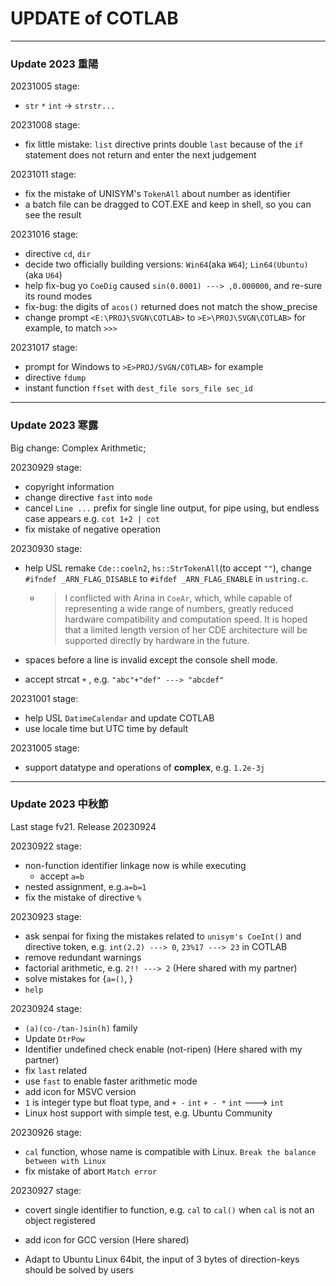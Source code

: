 # UPDATE of COTLAB







---



### Update 2023 重陽

20231005 stage:

- `str` `*` `int` → `strstr...`

20231008 stage:

- fix little mistake: `list` directive prints double `last` because of the `if` statement does not return and enter the next judgement

20231011 stage:

- fix the mistake of UNISYM's `TokenAll` about number as identifier
- a batch file can be dragged to COT.EXE and keep in shell, so you can see the result

20231016 stage:

- directive `cd`, `dir`
- decide two officially building versions: `Win64`(aka `W64`); `Lin64(Ubuntu)`(aka `U64`)
- help fix-bug yo `CoeDig` caused `sin(0.0001) ---> ,0.000000`, and re-sure its round modes
- fix-bug: the digits of `acos()` returned does not match the show_precise
- change prompt `<E:\PROJ\SVGN\COTLAB>` to `>E>\PROJ\SVGN\COTLAB>` for example, to match `>>> `

20231017 stage:

- prompt for Windows to `>E>PROJ/SVGN/COTLAB>` for example
- directive `fdump`
- instant function `ffset` with `dest_file sors_file sec_id`



----



### Update 2023 寒露

Big change: Complex Arithmetic;

20230929 stage:

- copyright information
- change directive `fast` into `mode`
- cancel `Line ...` prefix for single line output, for pipe using, but endless case appears e.g. `cot 1+2 | cot`
- fix mistake of negative operation

20230930 stage:

- help USL remake `Cde::coeln2`, `hs::StrTokenAll`(to accept `""`), change `#ifndef _ARN_FLAG_DISABLE` to `#ifdef _ARN_FLAG_ENABLE` in `ustring.c`.

  - > I conflicted with Arina in `CoeAr`, which, while capable of representing a wide range of numbers, greatly reduced hardware compatibility and computation speed. It is hoped that a limited length version of her CDE architecture will be supported directly by hardware in the future.

- spaces before a line is invalid except the console shell mode.

- accept strcat `+` , e.g. `"abc"+"def" ---> "abcdef"`

20231001 stage:

- help USL `DatimeCalendar` and update COTLAB
- use locale time but UTC time by default

20231005 stage:

- support datatype and operations of **complex**, e.g. `1.2e-3j`

---



### Update 2023 中秋節

Last stage fv21. Release 20230924

20230922 stage:

- non-function identifier linkage now is while executing
  - accept `a=b`
- nested assignment, e.g.`a=b=1`
- fix the mistake of directive `%`

20230923 stage:

- ask senpai for fixing the mistakes related to `unisym's CoeInt()` and directive token, e.g. `int(2.2) ---> 0`, `23%17 ---> 23` in COTLAB
- remove redundant warnings
- factorial arithmetic, e.g. `2!! ---> 2` (Here shared with my partner)
- solve mistakes for {`a=()`,  }
- `help`

20230924 stage:

- `(a)(co-/tan-)sin(h)` family
- Update `DtrPow`
- Identifier undefined check enable (not-ripen) (Here shared with my partner)
- fix `last` related
- use `fast` to enable faster arithmetic mode
- add icon for MSVC version
- `1` is integer type but float type, and `+ -` `int` `+ - *` `int` ---> `int`
- Linux host support with simple test, e.g. Ubuntu Community

20230926 stage:

- `cal` function, whose name is compatible with Linux. `Break the balance between with Linux`
- fix mistake of abort `Match error`

20230927 stage:

- covert single identifier to function, e.g. `cal` to `cal()` when `cal` is not an object registered

- add icon for GCC version (Here shared)

- Adapt to Ubuntu Linux 64bit, the input of 3 bytes of direction-keys should be solved by users  
